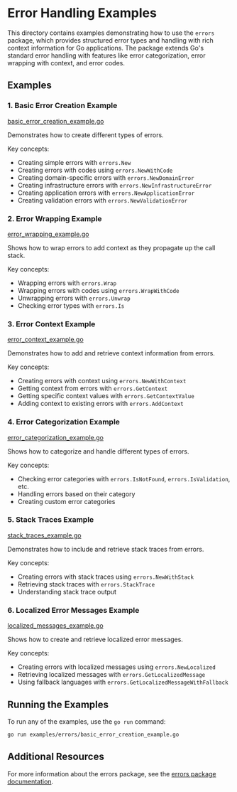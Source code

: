 # Error Handling Examples

This directory contains examples demonstrating how to use the `errors` package, which provides structured error types and handling with rich context information for Go applications. The package extends Go's standard error handling with features like error categorization, error wrapping with context, and error codes.

## Examples

### 1. Basic Error Creation Example

[basic_error_creation_example.go](basic_error_creation_example.go)

Demonstrates how to create different types of errors.

Key concepts:
- Creating simple errors with `errors.New`
- Creating errors with codes using `errors.NewWithCode`
- Creating domain-specific errors with `errors.NewDomainError`
- Creating infrastructure errors with `errors.NewInfrastructureError`
- Creating application errors with `errors.NewApplicationError`
- Creating validation errors with `errors.NewValidationError`

### 2. Error Wrapping Example

[error_wrapping_example.go](error_wrapping_example.go)

Shows how to wrap errors to add context as they propagate up the call stack.

Key concepts:
- Wrapping errors with `errors.Wrap`
- Wrapping errors with codes using `errors.WrapWithCode`
- Unwrapping errors with `errors.Unwrap`
- Checking error types with `errors.Is`

### 3. Error Context Example

[error_context_example.go](error_context_example.go)

Demonstrates how to add and retrieve context information from errors.

Key concepts:
- Creating errors with context using `errors.NewWithContext`
- Getting context from errors with `errors.GetContext`
- Getting specific context values with `errors.GetContextValue`
- Adding context to existing errors with `errors.AddContext`

### 4. Error Categorization Example

[error_categorization_example.go](error_categorization_example.go)

Shows how to categorize and handle different types of errors.

Key concepts:
- Checking error categories with `errors.IsNotFound`, `errors.IsValidation`, etc.
- Handling errors based on their category
- Creating custom error categories

### 5. Stack Traces Example

[stack_traces_example.go](stack_traces_example.go)

Demonstrates how to include and retrieve stack traces from errors.

Key concepts:
- Creating errors with stack traces using `errors.NewWithStack`
- Retrieving stack traces with `errors.StackTrace`
- Understanding stack trace output

### 6. Localized Error Messages Example

[localized_messages_example.go](localized_messages_example.go)

Shows how to create and retrieve localized error messages.

Key concepts:
- Creating errors with localized messages using `errors.NewLocalized`
- Retrieving localized messages with `errors.GetLocalizedMessage`
- Using fallback languages with `errors.GetLocalizedMessageWithFallback`

## Running the Examples

To run any of the examples, use the `go run` command:

```bash
go run examples/errors/basic_error_creation_example.go
```

## Additional Resources

For more information about the errors package, see the [errors package documentation](../../errors/README.md).